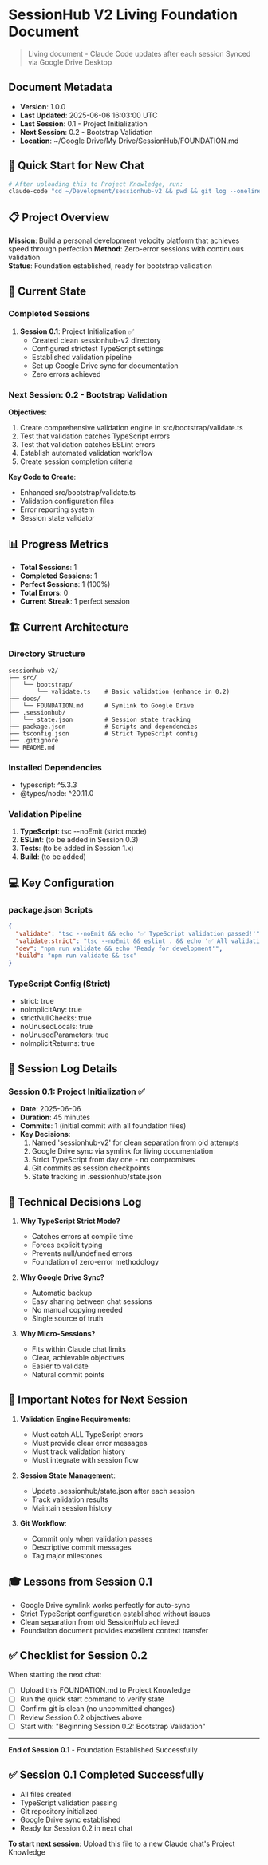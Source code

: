 # SessionHub V2 Living Foundation Document

> Living document - Claude Code updates after each session
> Synced via Google Drive Desktop

## Document Metadata
- **Version**: 1.0.0
- **Last Updated**: 2025-06-06 16:03:00 UTC
- **Last Session**: 0.1 - Project Initialization
- **Next Session**: 0.2 - Bootstrap Validation
- **Location**: ~/Google Drive/My Drive/SessionHub/FOUNDATION.md

## 🚀 Quick Start for New Chat
```bash
# After uploading this to Project Knowledge, run:
claude-code "cd ~/Development/sessionhub-v2 && pwd && git log --oneline -5 && cat .sessionhub/state.json"
```

## 📋 Project Overview
**Mission**: Build a personal development velocity platform that achieves speed through perfection
**Method**: Zero-error sessions with continuous validation  
**Status**: Foundation established, ready for bootstrap validation

## 🎯 Current State
### Completed Sessions
1. **Session 0.1**: Project Initialization ✅
   - Created clean sessionhub-v2 directory
   - Configured strictest TypeScript settings
   - Established validation pipeline
   - Set up Google Drive sync for documentation
   - Zero errors achieved

### Next Session: 0.2 - Bootstrap Validation
**Objectives**:
1. Create comprehensive validation engine in src/bootstrap/validate.ts
2. Test that validation catches TypeScript errors
3. Test that validation catches ESLint errors  
4. Establish automated validation workflow
5. Create session completion criteria

**Key Code to Create**:
- Enhanced src/bootstrap/validate.ts
- Validation configuration files
- Error reporting system
- Session state validator

## 📊 Progress Metrics
- **Total Sessions**: 1
- **Completed Sessions**: 1
- **Perfect Sessions**: 1 (100%)
- **Total Errors**: 0
- **Current Streak**: 1 perfect session

## 🏗️ Current Architecture

### Directory Structure
```
sessionhub-v2/
├── src/
│   └── bootstrap/
│       └── validate.ts    # Basic validation (enhance in 0.2)
├── docs/
│   └── FOUNDATION.md      # Symlink to Google Drive
├── .sessionhub/
│   └── state.json         # Session state tracking
├── package.json           # Scripts and dependencies
├── tsconfig.json          # Strict TypeScript config
├── .gitignore            
└── README.md             
```

### Installed Dependencies
- typescript: ^5.3.3
- @types/node: ^20.11.0

### Validation Pipeline
1. **TypeScript**: tsc --noEmit (strict mode)
2. **ESLint**: (to be added in Session 0.3)
3. **Tests**: (to be added in Session 1.x)
4. **Build**: (to be added)

## 💻 Key Configuration

### package.json Scripts
```json
{
  "validate": "tsc --noEmit && echo '✅ TypeScript validation passed!'",
  "validate:strict": "tsc --noEmit && eslint . && echo '✅ All validations passed!'",
  "dev": "npm run validate && echo 'Ready for development'",
  "build": "npm run validate && tsc"
}
```

### TypeScript Config (Strict)
- strict: true
- noImplicitAny: true  
- strictNullChecks: true
- noUnusedLocals: true
- noUnusedParameters: true
- noImplicitReturns: true

## 📝 Session Log Details

### Session 0.1: Project Initialization ✅
- **Date**: 2025-06-06
- **Duration**: 45 minutes
- **Commits**: 1 (initial commit with all foundation files)
- **Key Decisions**:
  1. Named 'sessionhub-v2' for clean separation from old attempts
  2. Google Drive sync via symlink for living documentation
  3. Strict TypeScript from day one - no compromises
  4. Git commits as session checkpoints
  5. State tracking in .sessionhub/state.json

## 🔧 Technical Decisions Log

1. **Why TypeScript Strict Mode?**
   - Catches errors at compile time
   - Forces explicit typing
   - Prevents null/undefined errors
   - Foundation of zero-error methodology

2. **Why Google Drive Sync?**
   - Automatic backup
   - Easy sharing between chat sessions
   - No manual copying needed
   - Single source of truth

3. **Why Micro-Sessions?**
   - Fits within Claude chat limits
   - Clear, achievable objectives
   - Easier to validate
   - Natural commit points

## 🚨 Important Notes for Next Session

1. **Validation Engine Requirements**:
   - Must catch ALL TypeScript errors
   - Must provide clear error messages
   - Must track validation history
   - Must integrate with session flow

2. **Session State Management**:
   - Update .sessionhub/state.json after each session
   - Track validation results
   - Maintain session history

3. **Git Workflow**:
   - Commit only when validation passes
   - Descriptive commit messages
   - Tag major milestones

## 🎓 Lessons from Session 0.1
- Google Drive symlink works perfectly for auto-sync
- Strict TypeScript configuration established without issues
- Clean separation from old SessionHub achieved
- Foundation document provides excellent context transfer

## ✅ Checklist for Session 0.2
When starting the next chat:
- [ ] Upload this FOUNDATION.md to Project Knowledge
- [ ] Run the quick start command to verify state
- [ ] Confirm git is clean (no uncommitted changes)
- [ ] Review Session 0.2 objectives above
- [ ] Start with: "Beginning Session 0.2: Bootstrap Validation"

---
**End of Session 0.1** - Foundation Established Successfully

## ✅ Session 0.1 Completed Successfully
- All files created
- TypeScript validation passing  
- Git repository initialized
- Google Drive sync established
- Ready for Session 0.2 in next chat

**To start next session**: Upload this file to a new Claude chat's Project Knowledge